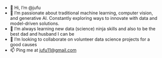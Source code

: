 - 👋 Hi, I’m @jufu
- 👀 I’m passionate about traditional machine learning, computer vision, and generative AI. Constantly exploring ways to innovate with data and model-driven solutions.
- 🌱 I’m always learning new data (science) ninja skills and also to be the best dad and husband I can be
- 💞️ I’m looking to collaborate on volunteer data science projects for a good causes
- 📫 Ping me at jufu11@gmail.com


